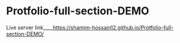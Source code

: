 # Protfolio-full-section-DEMO
Live server link____https://shamim-hossain12.github.io/Protfolio-full-section-DEMO/
